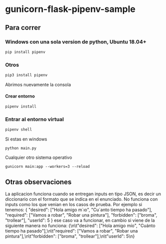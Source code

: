 # gunicorn-flask-pipenv-sample

## Para correr

### Windows con una sola version de python, Ubuntu 18.04+

```bash
pip install pipenv
```

### Otros

```bash
pip3 install pipenv
```

Abrimos nuevamente la consola

#### Crear entorno

```bash
pipenv install
```


### Entrar al entorno virtual
```bash
pipenv shell
```
Si estas en windows 
```
python main.py
```

Cualquier otro sistema operativo
```
gunicorn main:app --workers=3 --reload
```

## Otras observaciones

La aplicacion funciona cuando se entregan inputs en tipo JSON, es decir un diccionario con el formato que se indica en el enunciado. No funciona con inputs como los que venian en los casos de prueba. Por ejemplo si tenemos:
{
    "desired": ["Hola amigo m´ıo", "Cu´anto tiempo ha pasado"],
    "required": ["Vamos a robar", "Robar una pintura"],
    "forbidden": ["broma", "trollear"],
    "userId": 5
}
ese caso va a funcionar, en cambio si viene de la siguiente manera no funciona:
{\n\t"desired": ["Hola amigo mío", "Cuánto tiempo ha pasado"],\n\t"required": ["Vamos a robar", "Robar una pintura"],\n\t"forbidden": ["broma", "trollear"],\n\t"userId": 5\n}